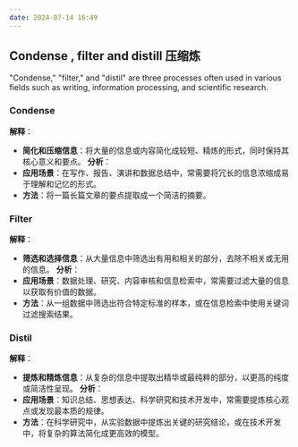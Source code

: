 ```yaml
---
date: 2024-07-14 16:49
---
```

## Condense , filter and distill 压缩炼
"Condense," "filter," and "distil" are three processes often used in various fields such as writing, information processing, and scientific research.
### Condense
**解释**：
- **简化和压缩信息**：将大量的信息或内容简化成较短、精炼的形式，同时保持其核心意义和要点。
**分析**：
- **应用场景**：在写作、报告、演讲和数据总结中，常需要将冗长的信息浓缩成易于理解和记忆的形式。
- **方法**：将一篇长篇文章的要点提取成一个简洁的摘要。
### Filter
**解释**：
- **筛选和选择信息**：从大量信息中筛选出有用和相关的部分，去除不相关或无用的信息。
**分析**：
- **应用场景**：数据处理、研究、内容审核和信息检索中，常需要过滤大量的信息以获取有价值的数据。
- **方法**：从一组数据中筛选出符合特定标准的样本，或在信息检索中使用关键词过滤搜索结果。
### Distil
**解释**：
- **提炼和精炼信息**：从复杂的信息中提取出精华或最纯粹的部分，以更高的纯度或简洁性呈现。
**分析**：
- **应用场景**：知识总结、思想表达、科学研究和技术开发中，常需要提炼核心观点或发现最本质的规律。
- **方法**：在科学研究中，从实验数据中提炼出关键的研究结论，或在技术开发中，将复杂的算法简化成更高效的模型。

